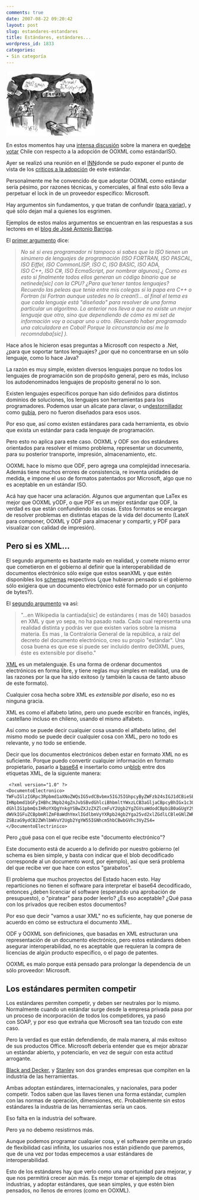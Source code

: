 ```yaml
---
comments: true
date: 2007-08-22 09:20:42
layout: post
slug: estandares-estandares
title: Estándares, estándares...
wordpress_id: 1833
categories:
- Sin categoría
---
```


![](debate-thumb-240x175.jpg)

En estos momentos hay una [intensa discusión](http://replay.web.archive.org/20071017000912/http://www.elfrancotirador.cl/2007/08/22/odf-vs-ooxml-en-chile-%c2%a1un-round-mas/) sobre la manera en que[debe votar](http://replay.web.archive.org/20071017000912/http://sushiknights.org/2007/08/presentacion_ooxml.html) Chile con respecto a la adopción de OOXML como estándarISO.

Ayer se realizó una reunión en el [INN](http://replay.web.archive.org/20071017000912/http://www.inn.cl/)donde se pudo exponer el punto de vista de los [criticos a la adopción](http://replay.web.archive.org/20071017000912/http://sushiknights.org/2007/08/presentacion_ooxml.html) de este estándar.

Personalmente me he convencido de que adoptar OOXML como estándar sería pésimo, por razones técnicas, y comerciales, al final esto sólo lleva a perpetuar el lock in de un proveedor específico: Microsoft.

Hay argumentos sin fundamentos, y que tratan de confundir ([para variar](http://replay.web.archive.org/20071017000912/http://www.lnds.net/2007/08/codigo-libre.html)), y qué sólo dejan mal a quienes los esgrimen.

Ejemplos de estos malos argumentos se encuentran en las respuestas a sus lectores en el [blog de José Antonio Barriga](http://replay.web.archive.org/20071017000912/http://blogs.technet.com/joseantoniobarriga/default.aspx).

El [primer argumento](http://replay.web.archive.org/20071017000912/http://tinyurl.com/34gkcv) dice:


> _No sé si eres programador ni tampoco si sabes que la ISO tienen un sinúmero de lenguajes de programación (ISO FORTRAN, ISO PASCAL, ISO Eiffel, ISO CommonLISP, ISO C, ISO BASIC, ISO ADA, ISO C++, ISO C#, ISO EcmaScript, por nombrar algunos).¿ Como es esto si finalmente todos ellos generan un código binario que se netinede[sic] con la CPU? ¿Para que´tener tantos lenguajes? Recuerdo las peleas que tenía entre mis colegas si la papa era C++ o Fortran (si Fortran aunque ustedes no lo crean!)... al final el tema es que cada lenguaje está "diseñado" para resolver de una forma particular un algoritmo. Lo anterior nos lleva a que no existe un mejor lenguaje que otro, sino que dependiendo de cómo es mi set de información voy a ocupar uno u otro. (Recuerdo haber programado una calculadora en Cobol! Porque la circunstancia así me lo recomndaba[sic] )._


Hace años le hicieron esas preguntas a Microsoft con respecto a .Net, ¿para que soportar tantos lenguajes? ¿por qué no concentrarse en un sólo lenguaje, como lo hace Java?

La razón es muy simple, existen diversos lenguajes porque no todos los lenguajes de programación son de propósito general, pero es más, incluso los autodenominados lenguajes de propósito general no lo son.

Existen lenguajes específicos porque han sido definidos para distintos dominios de soluciones, los lenguajes son herramientas para los programadores. Podemos usar un alicate para clavar, o un[destornillador](http://replay.web.archive.org/20071017000912/http://es.wikipedia.org/wiki/Destornillador) como [gubia](http://replay.web.archive.org/20071017000912/http://es.wikipedia.org/wiki/Gubia), pero no fueron diseñados para esos usos.

Por eso que, así como existen estándares para cada herramienta, es obvio que exista un estándar para cada lenguaje de programación.

Pero esto no aplica para este caso. OOXML y ODF son dos estándares orientados para resolver el mismo problema, representar un documento, para su posterior transporte, impresión, almacenamiento, etc.

OOXML hace lo mismo que ODF, pero agrega una complejidad innecesaria. Además tiene muchos errores de consistencia, re inventa unidades de medida, e impone el uso de formatos patentados por Microsoft, algo que no es aceptable en un estándar ISO.

Acá hay que hacer una aclaración. Algunos que argumentan que LaTex es mejor que OOXML yODF, o que PDF es un mejor estándar que ODF, la verdad es que están confundiendo las cosas. Estos formatos se encargan de resolver problemas en distintas etapas de la vida del documento (LateX para componer, OOXML y ODF para almacenar y compartir, y PDF para visualizar con calidad de impresión).


## Pero si es XML...


El segundo argumento es bastante malo en realidad, y comete mismo error que cometieron en el gobierno al definir que la interoperabilidad de documentos electrónico sólo exige que estos seanXML y que estén disponibles los [schemas](http://replay.web.archive.org/20071017000912/http://es.wikipedia.org/wiki/Schema) respectivos (¿que hubieran pensado si el gobierno sólo exigiera que un documento electrónico esté formado por un conjunto de bytes?).

El [segundo argumento](http://replay.web.archive.org/20071017000912/http://tinyurl.com/2tec3q) va así:


> "...en Wikipedia la cantiada[sic] de estándares ( mas de 140) basados en XML y que yo sepa, no ha pasado nada. Cada cual representa una realidad distinta y podrás ver que existen varios sobre la misma materia. Es mas , la Contraloría General de la república, a raiz del decreto del documento electrónico, creo su propio "estándar". Una cosa buena es que ese si puede ser incluído dentro deOXML pues, éste es extensible por diseño."


[XML](http://replay.web.archive.org/20071017000912/http://es.wikipedia.org/wiki/XML) es un metalenguaje. Es una forma de ordenar documentos electrónicos en forma libre, y tiene reglas muy simples en realidad, una de las razones por la que ha sido exitoso (y también la causa de tanto abuso de este formato).

Cualquier cosa hecha sobre XML es _extensible por diseño_, eso no es ninguna gracia.

XML es como el alfabeto latino, pero uno puede escribir en francés, inglés, castellano incluso en chileno, usando el mismo alfabeto.

Así como se puede decir cualquier cosa usando el alfabeto latino, del mismo modo se puede decir cualquier cosa con XML, pero no todo es relevante, y no todo se entiende.

Decir que los documentos electrónicos deben estar en formato XML no es suficiente. Porque puedo convertir cualquier información en formato propietario, pasarlo a [base64](http://replay.web.archive.org/20071017000912/http://es.wikipedia.org/wiki/Base64) e insertarlo como un[blob](http://replay.web.archive.org/20071017000912/http://es.wikipedia.org/wiki/BLOB) entre dos etiquetas XML, de la siguiente manera:


```
 <?xml version="1.0" ?>
<DocumentoElectronico>
TWFuIGlzIGRpc3Rpbmd1aXNoZWQsIG5vdCBvbmx5IGJ5IGhpcyByZWFzb24sIGJ1dCBieSB0aGlz
IHNpbmd1bGFyIHBhc3Npb24gZnJvbSBvdGhlciBhbmltYWxzLCB3aGljaCBpcyBhIGx1c3Qgb2Yg
dGhlIG1pbmQsIHRoYXQgYnkgYSBwZXJzZXZlcmFuY2Ugb2YgZGVsaWdodCBpbiB0aGUgY29udGlu
dWVkIGFuZCBpbmRlZmF0aWdhYmxlIGdlbmVyYXRpb24gb2Yga25vd2xlZGdlLCBleGNlZWRzIHRo
ZSBzaG9ydCB2ZWhlbWVuY2Ugb2YgYW55IGNhcm5hbCBwbGVhc3VyZS4=
</DocumentoElectrinico>
```

Pero ¿qué pasa con el que recibe este "documento electrónico"?

Este documento está de acuerdo a lo definido por nuestro gobierno (el schema es bien simple, y basta con indicar que el blob decodificado corresponde al un documento word, por ejemplo), así que será problema del que recibe ver que hace con estos "garabatos".

El problema que muchos proyectos del Estado hacen esto. Hay reparticiones no tienen el software para interpretar el base64 decodificado, entonces ¿deben licenciar el software (esperando una aprobación de presupuesto), o "piratear" para poder leerlo? ¿Es eso aceptable? ¿Qué pasa con los privados que reciben estos documentos?

Por eso que decir "vamos a usar XML" no es suficiente, hay que ponerse de acuerdo en cómo se estructura el documento XML.

ODF y OOXML son definiciones, que basadas en XML estructuran una representación de un documento electrónico, pero estos estándares deben asegurar interoperabilidad, no es aceptable que requieran la compra de licencias de algún producto específico, o el pago de patentes.

OOXML es malo porque está pensado para prolongar la dependencia de un sólo proveedor: Microsoft.

## Los estándares permiten competir

Los estándares permiten competir, y deben ser neutrales por lo mismo. Normalmente cuando un estándar surge desde la empresa privada pasa por un proceso de incorporación de todos los competidores, ya pasó con SOAP, y por eso que extraña que Microsoft sea tan tozudo con este caso.

Pero la verdad es que están defendiendo, de mala manera, al más exitoso de sus productos Office.
Microsoft debería entender que es mejor abrazar un estándar abierto, y potenciarlo, en vez de seguir con esta actitud arrogante.

[Black and Decker](http://replay.web.archive.org/20071017000912/http://www.blackanddecker.com/), y [Stanley](http://replay.web.archive.org/20071017000912/http://www.stanleytools.com/) son dos grandes empresas que compiten en la industria de las herramientas.

Ambas adoptan estándares, internacionales, y nacionales, para poder competir. Todos saben que las llaves tienen una forma estándar, cumplen con las normas de operación, dimensiones, etc.
Probablemente sin estos estándares la industria de las herramientas sería un caos.

Eso falta en la industria del software.

Pero ya no debemo resistirnos más.

Aunque podemos programar cualquier cosa, y el software permite un grado de flexibilidad casi infinita, los usuarios nos están pidiendo que paremos, que de una vez por todas empecemos a usar estándares de interoperabilidad.

Esto de los estándares hay que verlo como una oportunidad para mejorar, y que nos permitirá crecer aún más. Es mejor tomar el ejemplo de otras industrias, y adoptar estándares, que sean simples, y que estén bien pensados, no llenos de errores (como en OOXML).
